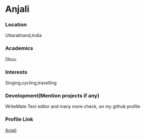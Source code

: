 # Anjali

### Location

Uttarakhand,India

### Academics

Dbuu

### Interests

Singing,cycling,travelling

### Development(Mention projects if any)

WriteMate Text editor
and many more check, on my github profile 

### Profile Link

[Anjali](https://github.com/Anjali-Git-Hub)
